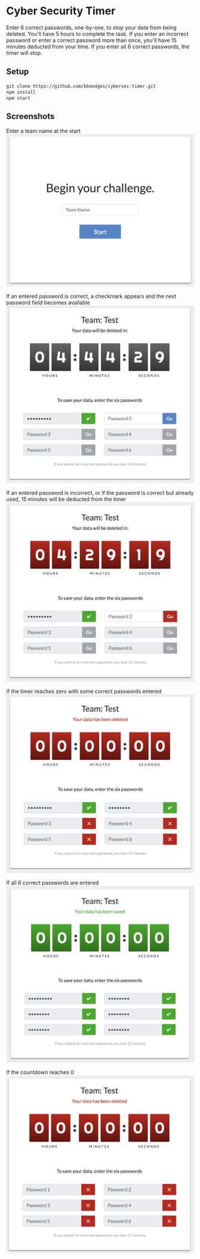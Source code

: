 # Cyber Security Timer

Enter 6 correct passwords, one-by-one, to stop your data from being deleted. You'll have 5 hours to complete the task. If you enter an incorrect password or enter a correct password more than once, you'll have 15 minutes deducted from your time. If you enter all 6 correct passwords, the timer will stop.

## Setup

```
git clone https://github.com/kboedges/cybersec-timer.git
npm install
npm start
```

## Screenshots

Enter a team name at the start
![Enter a team name at the start](/screenshots/01-begin.png)

If an entered password is correct, a checkmark appears and the next password field becomes available
![If an entered password is correct, a checkmark appears and the next password field becomes available](/screenshots/02-correct-pass.png)

If an entered password is incorrect, or if the password is correct but already used, 15 minutes will be deducted from the timer
![If an entered password is incorrect, or if the password is correct but already used, 15 minutes will be deducted from the timer](/screenshots/03-incorrect-pass.png)

If the timer reaches zero with some correct passwords entered
![If the timer reaches zero with some correct passwords entered](/screenshots/04-multiple-correct.png)

If all 6 correct passwords are entered
![If all 6 correct passwords are entered](/screenshots/05-all-correct.png)

If the countdown reaches 0
![If the countdown reaches 0](/screenshots/06-time-up.png)
